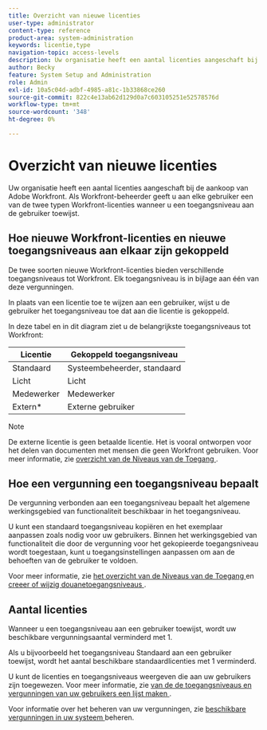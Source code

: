 ```yaml
---
title: Overzicht van nieuwe licenties
user-type: administrator
content-type: reference
product-area: system-administration
keywords: licentie,type
navigation-topic: access-levels
description: Uw organisatie heeft een aantal licenties aangeschaft bij de aankoop van Adobe Workfront. Als Workfront-beheerder geeft u aan elke gebruiker een van de drie typen nieuwe Workfront-licenties wanneer u een toegangsniveau aan de gebruiker toewijst.
author: Becky
feature: System Setup and Administration
role: Admin
exl-id: 10a5c04d-adbf-4985-a81c-1b33868ce260
source-git-commit: 822c4e13ab62d129d0a7c603105251e52578576d
workflow-type: tm+mt
source-wordcount: '348'
ht-degree: 0%

---
```


# Overzicht van nieuwe licenties

<!-- Audited: 12/2023 -->

Uw organisatie heeft een aantal licenties aangeschaft bij de aankoop van Adobe Workfront. Als Workfront-beheerder geeft u aan elke gebruiker een van de twee typen Workfront-licenties wanneer u een toegangsniveau aan de gebruiker toewijst.

## Hoe nieuwe Workfront-licenties en nieuwe toegangsniveaus aan elkaar zijn gekoppeld

De twee soorten nieuwe Workfront-licenties bieden verschillende toegangsniveaus tot Workfront. Elk toegangsniveau is in bijlage aan één van deze vergunningen.

In plaats van een licentie toe te wijzen aan een gebruiker, wijst u de gebruiker het toegangsniveau toe dat aan die licentie is gekoppeld.

In deze tabel en in dit diagram ziet u de belangrijkste toegangsniveaus tot Workfront:

| Licentie | Gekoppeld toegangsniveau |
|--- |--- |
| Standaard | Systeembeheerder, standaard |
| Licht | Licht |
| Medewerker | Medewerker |
| Extern* | Externe gebruiker |

>[!NOTE]
>
>De externe licentie is geen betaalde licentie. Het is vooral ontworpen voor het delen van documenten met mensen die geen Workfront gebruiken. Voor meer informatie, zie [ overzicht van de Niveaus van de Toegang ](/help/quicksilver/administration-and-setup/add-users/how-access-levels-work/access-level-overview.md).

## Hoe een vergunning een toegangsniveau bepaalt

De vergunning verbonden aan een toegangsniveau bepaalt het algemene werkingsgebied van functionaliteit beschikbaar in het toegangsniveau.

U kunt een standaard toegangsniveau kopiëren en het exemplaar aanpassen zoals nodig voor uw gebruikers. Binnen het werkingsgebied van functionaliteit die door de vergunning voor het gekopieerde toegangsniveau wordt toegestaan, kunt u toegangsinstellingen aanpassen om aan de behoeften van de gebruiker te voldoen.

Voor meer informatie, zie [ het overzicht van de Niveaus van de Toegang ](/help/quicksilver/administration-and-setup/add-users/how-access-levels-work/access-level-overview.md) en [ creeer of wijzig douanetoegangsniveaus ](/help/quicksilver/administration-and-setup/add-users/configure-and-grant-access/create-modify-access-levels.md).

## Aantal licenties

Wanneer u een toegangsniveau aan een gebruiker toewijst, wordt uw beschikbare vergunningsaantal verminderd met 1.

Als u bijvoorbeeld het toegangsniveau Standaard aan een gebruiker toewijst, wordt het aantal beschikbare standaardlicenties met 1 verminderd.

U kunt de licenties en toegangsniveaus weergeven die aan uw gebruikers zijn toegewezen. Voor meer informatie, zie [ van de de toegangsniveaus en vergunningen van uw gebruikers een lijst maken ](../../../administration-and-setup/add-users/access-levels-and-object-permissions/list-access-levels-and-licenses-for-your-users.md).

Voor informatie over het beheren van uw vergunningen, zie [ beschikbare vergunningen in uw systeem ](../../../administration-and-setup/get-started-wf-administration/manage-available-licenses-in-your-system.md) beheren.
